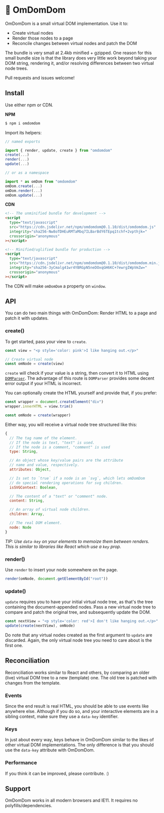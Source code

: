 # 👾 OmDomDom

OmDomDom is a small virtual DOM implementation. Use it to:

- Create virtual nodes
- Render those nodes to a page
- Reconcile changes between virtual nodes and patch the DOM

The bundle is very small at 2.4kb minified + gzipped. One reason for this small bundle size is that the library does very little work beyond taking your DOM string, rendering it, and/or resolving differences between two virtual node trees.

Pull requests and issues welcome!

## Install

Use either npm or CDN.

**NPM**

```sh
$ npm i omdomdom
```

Import its helpers:

```js
// named exports

import { render, update, create } from "omdomdom"
create(...)
render(...)
update(...)

// or as a namespace

import * as omDom from "omdomdom"
omDom.create(...)
omDom.render(...)
omDom.update(...)
```

**CDN**

```html
<!-- The unminified bundle for development -->
<script
  type="text/javascript"
  src="https://cdn.jsdelivr.net/npm/omdomdom@0.1.10/dist/omdomdom.js"
  integrity="sha256-Nw8oTDHEuRMTaMbq7ILBarBdY6TEpq1tchf+2vpthjk="
  crossorigin="anonymous"
></script>

<!-- Minified/uglified bundle for production -->
<script
  type="text/javascript"
  src="https://cdn.jsdelivr.net/npm/omdomdom@0.1.10/dist/omdomdom.min.js"
  integrity="sha256-3yCmalg41wr4YBRGpN5neDOxqGH6KC+7ewrgIWpVmZw="
  crossorigin="anonymous"
></script>
```

The CDN will make `omDomDom` a property on `window`.

## API

You can do two main things with OmDomDom: Render HTML to a page and patch it with updates.

### create()

To get started, pass your view to `create`.

```js
const view = "<p style='color: pink'>I like hanging out.</p>"

// Create virtual node
const omNode = create(view)
```

`create` will check if your value is a string, then convert it to HTML using [`DOMParser`](https://developer.mozilla.org/en-US/docs/Web/API/DOMParser). The advantage of this route is `DOMParser` provides some decent error output if your HTML is incorrect.

You can optionally create the HTML yourself and provide that, if you prefer:

```js
const wrapper = document.createElement("div")
wrapper.innerHTML = view.trim()

const omNode = create(wrapper)
```

Either way, you will receive a virtual node tree structured like this:

```js
{
  // The tag name of the element.
  // If the node is text, "text" is used.
  // If the node is a comment, "comment" is used
  type: String,

  // An object whose key/value pairs are the attribute
  // name and value, respectively.
  attributes: Object,

  // Is set to `true` if a node is an `svg`, which lets omDomDom
  // do special rendering operations for svg children.
  isSVGContext: Boolean,

  // The content of a "text" or "comment" node.
  content: String,

  // An array of virtual node children.
  children: Array,

  // The real DOM element.
  node: Node
}
```

_TIP: Use `data-key` on your elements to memoize them between renders. This is similar to libraries like React which use a `key` prop._

### render()

Use `render` to insert your node somewhere on the page.

```js
render(omNode, document.getElementById("root"))
```

### update()

`update` requires you to have your initial virtual node tree, as that's the tree containing the document-appended nodes. Pass a new virtual node tree to compare and patch the original tree, and subsequently update the DOM.

```js
const nextView = "<p style='color: red'>I don't like hanging out.</p>"
update(create(nextView), omNode)
```

Do note that any virtual nodes created as the first argument to `update` are discarded. Again, the only virtual node tree you need to care about is the first one.

## Reconciliation

Reconciliation works similar to React and others, by comparing an older (live) virtual DOM tree to a new (template) one. The old tree is patched with changes from the template.

### Events

Since the end result is real HTML, you should be able to use events like anywhere else. Although if you do so, and your interactive elements are in a sibling context, make sure they use a `data-key` identifier.

### Keys

In just about every way, keys behave in OmDomDom similar to the likes of other virtual DOM implementations. The only difference is that you should use the `data-key` attribute with OmDomDom.

### Performance

If you think it can be improved, please contribute. :)

## Support

OmDomDom works in all modern browsers and IE11. It requires no polyfills/dependencies.
